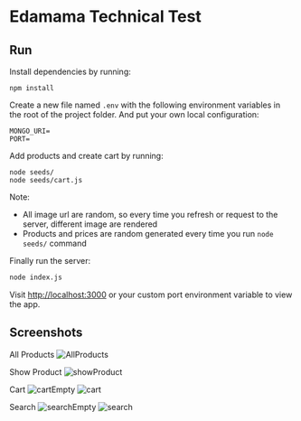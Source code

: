 # Edamama Technical Test

## Run

Install dependencies by running:
```
npm install
```

Create a new file named `.env`  with the following environment variables in the root of the project folder. And put your own local configuration:
```
MONGO_URI=
PORT=
```

Add products and create cart by running:
```
node seeds/
node seeds/cart.js
```
Note: 
- All image url are random, so every time you refresh or request to the server, different image are rendered
- Products and prices are random generated every time you run `node seeds/` command


Finally run the server:
```bash
node index.js
```

Visit [http://localhost:3000](http://localhost:3000) or your custom port environment variable to view the app.

## Screenshots

All Products
![AllProducts](https://res.cloudinary.com/dsjrdrewd/image/upload/v1650962701/edamama/allProducts_opjbzs.png)

Show Product
![showProduct](https://res.cloudinary.com/dsjrdrewd/image/upload/v1650962701/edamama/showProduct_zbv0j2.png)

Cart
![cartEmpty](https://res.cloudinary.com/dsjrdrewd/image/upload/v1650962699/edamama/cart0_wg346n.png)
![cart](https://res.cloudinary.com/dsjrdrewd/image/upload/v1650962699/edamama/cart1_udinai.png)

Search
![searchEmpty](https://res.cloudinary.com/dsjrdrewd/image/upload/v1650962699/edamama/search0_tjecsw.png)
![search](https://res.cloudinary.com/dsjrdrewd/image/upload/v1650962699/edamama/search1_xg8yfs.png)